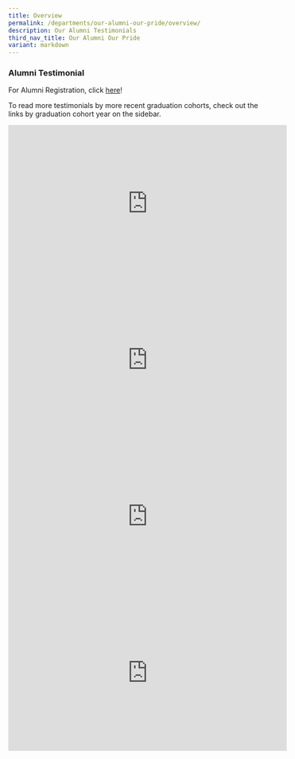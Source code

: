 ```yaml
---
title: Overview
permalink: /departments/our-alumni-our-pride/overview/
description: Our Alumni Testimonials
third_nav_title: Our Alumni Our Pride
variant: markdown
---
```

### Alumni Testimonial

For Alumni Registration, click&nbsp;[here](https://forms.gle/6pAy3QUkcdp4K99c8)!  
  
To read more testimonials by more recent graduation cohorts, check out the links by graduation cohort year on the sidebar.

<iframe width="560" height="315" src="https://www.youtube.com/embed/x_kvCPIzHqY" title="YouTube video player" frameborder="0" allow="accelerometer; autoplay; clipboard-write; encrypted-media; gyroscope; picture-in-picture" allowfullscreen=""></iframe> <br>

<iframe width="560" height="315" src="https://www.youtube.com/embed/1kPZjiWCnJY" title="YouTube video player" frameborder="0" allow="accelerometer; autoplay; clipboard-write; encrypted-media; gyroscope; picture-in-picture" allowfullscreen=""></iframe> <br>

<iframe width="560" height="315" src="https://www.youtube.com/embed/WXkrrqraoY8" title="YouTube video player" frameborder="0" allow="accelerometer; autoplay; clipboard-write; encrypted-media; gyroscope; picture-in-picture" allowfullscreen=""></iframe> <br>

<iframe width="560" height="315" src="https://www.youtube.com/embed/2Gxp1OBRNaQ" title="YouTube video player" frameborder="0" allow="accelerometer; autoplay; clipboard-write; encrypted-media; gyroscope; picture-in-picture" allowfullscreen=""></iframe>